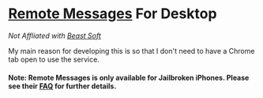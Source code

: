 # [Remote Messages](http://www.remotemessages.com/) For Desktop

_Not Affliated with [Beast Soft](http://www.beastsoft.co.uk/)_

My main reason for developing this is so that I don't need to have a Chrome tab open to use the service.

#### Note: Remote Messages is only available for Jailbroken iPhones. Please see their [FAQ](http://www.remotemessages.com/faqs/) for further details.
